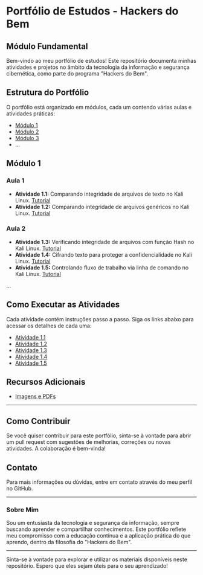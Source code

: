 # Portfólio de Estudos - Hackers do Bem
## Módulo Fundamental

Bem-vindo ao meu portfólio de estudos! Este repositório documenta minhas atividades e projetos no âmbito da tecnologia da informação e segurança cibernética, como parte do programa "Hackers do Bem".

## Estrutura do Portfólio

O portfólio está organizado em módulos, cada um contendo várias aulas e atividades práticas:

- [Módulo 1](#modulo-1)
- [Módulo 2](#modulo-2)
- [Módulo 3](#modulo-3)
- ...

## Módulo 1

### Aula 1

- **Atividade 1.1:** Comparando integridade de arquivos de texto no Kali Linux. [Tutorial](Modulo1/Aula1/atividade1_1.md)
- **Atividade 1.2:** Comparando integridade de arquivos genéricos no Kali Linux. [Tutorial](Modulo1/Aula1/atividade1_2.md)

### Aula 2

- **Atividade 1.3:** Verificando integridade de arquivos com função Hash no Kali Linux. [Tutorial](Modulo1/Aula2/atividade1_3.md)
- **Atividade 1.4:** Cifrando texto para proteger a confidencialidade no Kali Linux. [Tutorial](Modulo1/Aula2/atividade1_4.md)
- **Atividade 1.5:** Controlando fluxo de trabalho via linha de comando no Kali Linux. [Tutorial](Modulo1/Aula2/atividade1_5.md)

...

## Como Executar as Atividades

Cada atividade contém instruções passo a passo. Siga os links abaixo para acessar os detalhes de cada uma:

- [Atividade 1.1](Modulo1/Aula1/atividade1_1.md)
- [Atividade 1.2](Modulo1/Aula1/atividade1_2.md)
- [Atividade 1.3](Modulo1/Aula2/atividade1_3.md)
- [Atividade 1.4](Modulo1/Aula2/atividade1_4.md)
- [Atividade 1.5](Modulo1/Aula2/atividade1_5.md)

## Recursos Adicionais

- [Imagens e PDFs](assets/)

---

## Como Contribuir

Se você quiser contribuir para este portfólio, sinta-se à vontade para abrir um pull request com sugestões de melhorias, correções ou novas atividades. A colaboração é bem-vinda!

## Contato

Para mais informações ou dúvidas, entre em contato através do meu perfil no GitHub.

---

### Sobre Mim

Sou um entusiasta da tecnologia e segurança da informação, sempre buscando aprender e compartilhar conhecimentos. Este portfólio reflete meu compromisso com a educação contínua e a aplicação prática do que aprendo, dentro da filosofia do "Hackers do Bem".

---

Sinta-se à vontade para explorar e utilizar os materiais disponíveis neste repositório. Espero que eles sejam úteis para o seu aprendizado!
